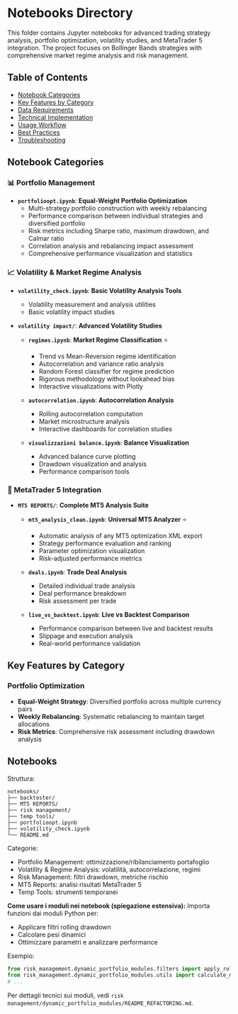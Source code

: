 # Notebooks Directory

This folder contains Jupyter notebooks for advanced trading strategy analysis, portfolio optimization, volatility studies, and MetaTrader 5 integration. The project focuses on Bollinger Bands strategies with comprehensive market regime analysis and risk management.

## Table of Contents
- [Notebook Categories](#notebook-categories)
- [Key Features by Category](#key-features-by-category)
- [Data Requirements](#data-requirements)
- [Technical Implementation](#technical-implementation)
- [Usage Workflow](#usage-workflow)
- [Best Practices](#best-practices)
- [Troubleshooting](#troubleshooting)

## Notebook Categories

### 📊 Portfolio Management
- **`portfolioopt.ipynb`**: **Equal-Weight Portfolio Optimization**
  - Multi-strategy portfolio construction with weekly rebalancing
  - Performance comparison between individual strategies and diversified portfolio
  - Risk metrics including Sharpe ratio, maximum drawdown, and Calmar ratio
  - Correlation analysis and rebalancing impact assessment
  - Comprehensive performance visualization and statistics

### 📈 Volatility & Market Regime Analysis
- **`volatility_check.ipynb`**: **Basic Volatility Analysis Tools**
  - Volatility measurement and analysis utilities
  - Basic volatility impact studies

- **`volatility impact/`**: **Advanced Volatility Studies**
  - **`regimes.ipynb`**: **Market Regime Classification** ⭐
    - Trend vs Mean-Reversion regime identification
    - Autocorrelation and variance ratio analysis
    - Random Forest classifier for regime prediction
    - Rigorous methodology without lookahead bias
    - Interactive visualizations with Plotly
  
  - **`autocorrelation.ipynb`**: **Autocorrelation Analysis**
    - Rolling autocorrelation computation
    - Market microstructure analysis
    - Interactive dashboards for correlation studies
  
  - **`visualizzazioni balance.ipynb`**: **Balance Visualization**
    - Advanced balance curve plotting
    - Drawdown visualization and analysis
    - Performance comparison tools

### 🔧 MetaTrader 5 Integration
- **`MT5 REPORTS/`**: **Complete MT5 Analysis Suite**
  - **`mt5_analysis_clean.ipynb`**: **Universal MT5 Analyzer** ⭐
    - Automatic analysis of any MT5 optimization XML export
    - Strategy performance evaluation and ranking
    - Parameter optimization visualization
    - Risk-adjusted performance metrics
  
  - **`deals.ipynb`**: **Trade Deal Analysis**
    - Detailed individual trade analysis
    - Deal performance breakdown
    - Risk assessment per trade
  
  - **`live_vs_backtest.ipynb`**: **Live vs Backtest Comparison**
    - Performance comparison between live and backtest results
    - Slippage and execution analysis
    - Real-world performance validation

## Key Features by Category

### Portfolio Optimization
- **Equal-Weight Strategy**: Diversified portfolio across multiple currency pairs
- **Weekly Rebalancing**: Systematic rebalancing to maintain target allocations
- **Risk Metrics**: Comprehensive risk assessment including drawdown analysis
## Notebooks

Struttura:
```
notebooks/
├── backtester/
├── MT5 REPORTS/
├── risk management/
├── temp tools/
├── portfolioopt.ipynb
├── volatility_check.ipynb
└── README.md
```

Categorie:
- Portfolio Management: ottimizzazione/ribilanciamento portafoglio
- Volatility & Regime Analysis: volatilità, autocorrelazione, regimi
- Risk Management: filtri drawdown, metriche rischio
- MT5 Reports: analisi risultati MetaTrader 5
- Temp Tools: strumenti temporanei

**Come usare i moduli nei notebook (spiegazione estensiva):**
Importa funzioni dai moduli Python per:
- Applicare filtri rolling drawdown
- Calcolare pesi dinamici
- Ottimizzare parametri e analizzare performance

Esempio:
```python
from risk_management.dynamic_portfolio_modules.filters import apply_rolling_drawdown_filter
from risk_management.dynamic_portfolio_modules.utils import calculate_momentum_weights
# ...
```

Per dettagli tecnici sui moduli, vedi `risk management/dynamic_portfolio_modules/README_REFACTORING.md`.

